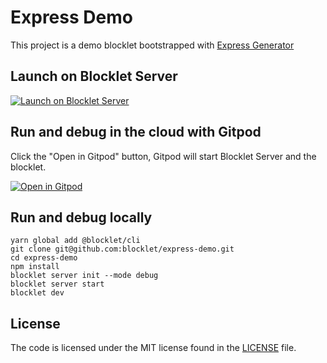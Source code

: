 # Express Demo

This project is a demo blocklet bootstrapped with [Express Generator](https://expressjs.com/en/starter/generator.html)

## Launch on Blocklet Server

[![Launch on Blocklet Server](https://assets.arcblock.io/icons/launch_on_blocklet_server.svg)](https://install.arcblock.io/?action=blocklet-install&meta_url=https%3A%2F%2Fgithub.com%2Fblocklet%2Fexpress-demo%2Freleases%2Fdownload%2Fv1.0.5%2Fblocklet.json)

## Run and debug in the cloud with Gitpod

Click the "Open in Gitpod" button, Gitpod will start Blocklet Server and the blocklet.

[![Open in Gitpod](https://gitpod.io/button/open-in-gitpod.svg)](https://gitpod.io/#https://github.com/blocklet/express-demo)

## Run and debug locally

```shell
yarn global add @blocklet/cli
git clone git@github.com:blocklet/express-demo.git
cd express-demo
npm install
blocklet server init --mode debug
blocklet server start
blocklet dev
```

## License

The code is licensed under the MIT license found in the
[LICENSE](LICENSE) file.
